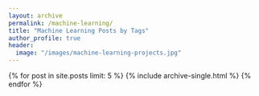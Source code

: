 ```yaml
---
layout: archive
permalink: /machine-learning/
title: "Machine Learning Posts by Tags"
author_profile: true
header:
  image: "/images/machine-learning-projects.jpg"
---
```



{% for post in site.posts limit: 5 %}
  {% include archive-single.html %}
{% endfor %}
